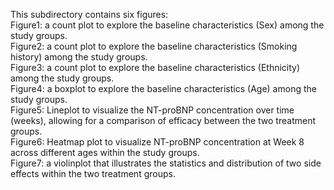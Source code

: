 This subdirectory contains six figures:\
Figure1: a count plot to explore the baseline characteristics (Sex) among the study groups.\
Figure2: a count plot to explore the baseline characteristics (Smoking history) among the study groups.\
Figure3: a count plot to explore the baseline characteristics (Ethnicity) among the study groups.\
Figure4: a boxplot to explore the baseline characteristics (Age) among the study groups.\
Figure5: Lineplot to visualize the NT-proBNP concentration over time (weeks), allowing for a comparison of efficacy between the two treatment groups.\
Figure6: Heatmap plot to visualize NT-proBNP concentration at Week 8 across different ages within the study groups.\
Figure7: a violinplot that illustrates the statistics and distribution of two side effects within the two treatment groups.
